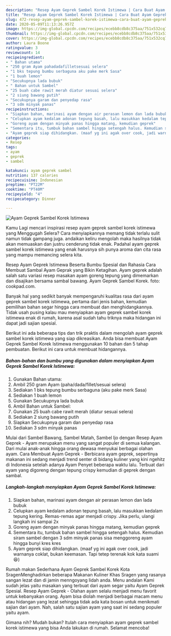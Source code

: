 ```yaml
---
description: "Resep Ayam Geprek Sambel Korek Istimewa | Cara Buat Ayam Geprek Sambel Korek Istimewa Yang Enak Dan Lezat"
title: "Resep Ayam Geprek Sambel Korek Istimewa | Cara Buat Ayam Geprek Sambel Korek Istimewa Yang Enak Dan Lezat"
slug: 472-resep-ayam-geprek-sambel-korek-istimewa-cara-buat-ayam-geprek-sambel-korek-istimewa-yang-enak-dan-lezat
date: 2020-05-09T11:13:26.957Z
image: https://img-global.cpcdn.com/recipes/ecebb8cdb8c375aa/751x532cq70/ayam-geprek-sambel-korek-istimewa-foto-resep-utama.jpg
thumbnail: https://img-global.cpcdn.com/recipes/ecebb8cdb8c375aa/751x532cq70/ayam-geprek-sambel-korek-istimewa-foto-resep-utama.jpg
cover: https://img-global.cpcdn.com/recipes/ecebb8cdb8c375aa/751x532cq70/ayam-geprek-sambel-korek-istimewa-foto-resep-utama.jpg
author: Laura Boone
ratingvalue: 3
reviewcount: 14
recipeingredient:
- " Bahan utama"
- "250 gram Ayam pahadadafilletsesuai selera"
- "1 bks tepung bumbu serbaguna aku pake merk Sasa"
- "1 buah lemon"
- "Secukupnya lada bubuk"
- " Bahan untuk Sambel"
- "25 buah cabe rawit merah diatur sesuai selera"
- "2 siung bawang putih"
- "Secukupnya garam dan penyedap rasa"
- "3 sdm minyak panas"
recipeinstructions:
- "Siapkan bahan, marinasi ayam dengan air perasan lemon dan lada bubuk"
- "Celupkan ayam kedalam adonan tepung basah, lalu masukkan kedalam tepung kering. Remas-remas agar menjadi crispy. Jika perlu, ulangi langkah ini sampai 2x"
- "Goreng ayam dengan minyak panas hingga matang, kemudian geprek"
- "Sementara itu, tumbuk bahan sambel hingga setengah halus. Kemudian siram sambel dengan 3 sdm minyak panas sisa menggoreng ayam hingga bunyi kres kres"
- "Ayam geprek siap dihidangkan. (maaf yg ini agak over cook, jadi warnanya coklat, bukan keemasan. Tapi tetep terenak kok kata suami 😆)"
categories:
- Resep
tags:
- ayam
- geprek
- sambel

katakunci: ayam geprek sambel 
nutrition: 137 calories
recipecuisine: Indonesian
preptime: "PT22M"
cooktime: "PT40M"
recipeyield: "4"
recipecategory: Dinner

---
```



![Ayam Geprek Sambel Korek Istimewa](https://img-global.cpcdn.com/recipes/ecebb8cdb8c375aa/751x532cq70/ayam-geprek-sambel-korek-istimewa-foto-resep-utama.jpg)

Kamu Lagi mencari inspirasi resep ayam geprek sambel korek istimewa yang Menggugah Selera? Cara menyiapkannya memang tidak terlalu sulit namun tidak gampang juga. andaikan keliru mengolah maka hasilnya tidak akan memuaskan dan justru cenderung tidak enak. Padahal ayam geprek sambel korek istimewa yang enak harusnya sih punya aroma dan cita rasa yang mampu memancing selera kita.

Resep Ayam Geprek Istimewa Beserta Bumbu Spesial dan Rahasia Cara Membuat Sambal Ayam Geprak yang Bikin Ketagihan. Ayam geprek adalah salah satu variasi resep masakan ayam goreng tepung yang dimemarkan dan disajikan bersama sambal bawang. Ayam Geprek Sambel Korek. foto: cookpad.com.

Banyak hal yang sedikit banyak mempengaruhi kualitas rasa dari ayam geprek sambel korek istimewa, pertama dari jenis bahan, kemudian pemilihan bahan segar hingga cara membuat dan menghidangkannya. Tidak usah pusing kalau mau menyiapkan ayam geprek sambel korek istimewa enak di rumah, karena asal sudah tahu triknya maka hidangan ini dapat jadi sajian spesial.


Berikut ini ada beberapa tips dan trik praktis dalam mengolah ayam geprek sambel korek istimewa yang siap dikreasikan. Anda bisa membuat Ayam Geprek Sambel Korek Istimewa menggunakan 10 bahan dan 5 tahap pembuatan. Berikut ini cara untuk membuat hidangannya.

<!--inarticleads1-->

##### Bahan-bahan dan bumbu yang digunakan dalam menyiapkan Ayam Geprek Sambel Korek Istimewa:

1. Gunakan  Bahan utama:
1. Ambil 250 gram Ayam (paha/dada/fillet/sesuai selera)
1. Sediakan 1 bks tepung bumbu serbaguna (aku pake merk Sasa)
1. Sediakan 1 buah lemon
1. Gunakan Secukupnya lada bubuk
1. Ambil  Bahan untuk Sambel:
1. Gunakan 25 buah cabe rawit merah (diatur sesuai selera)
1. Sediakan 2 siung bawang putih
1. Siapkan Secukupnya garam dan penyedap rasa
1. Sediakan 3 sdm minyak panas


Mulai dari Sambel Bawang, Sambel Matah, Sambel Ijo dengan Resep Ayam Geprek - Ayam merupakan menu yang sangat populer di semua kalangan. Dari mulai anak-anak hingga orang dewasa menyukai berbagai olahan ayam. Cara Membuat Ayam Geprek - Berbicara ayam geprek, sepertinya makanan ini sedang menjadi trend senter di bidang kuliner yang kini ngehitz di Indonesia setelah adanya Ayam Penyet beberapa waktu lalu. Terbuat dari ayam yang digoreng dengan tepung crispy kemudian di geprek dengan sambal. 

<!--inarticleads2-->

##### Langkah-langkah menyiapkan Ayam Geprek Sambel Korek Istimewa:

1. Siapkan bahan, marinasi ayam dengan air perasan lemon dan lada bubuk
1. Celupkan ayam kedalam adonan tepung basah, lalu masukkan kedalam tepung kering. Remas-remas agar menjadi crispy. Jika perlu, ulangi langkah ini sampai 2x
1. Goreng ayam dengan minyak panas hingga matang, kemudian geprek
1. Sementara itu, tumbuk bahan sambel hingga setengah halus. Kemudian siram sambel dengan 3 sdm minyak panas sisa menggoreng ayam hingga bunyi kres kres
1. Ayam geprek siap dihidangkan. (maaf yg ini agak over cook, jadi warnanya coklat, bukan keemasan. Tapi tetep terenak kok kata suami 😆)


Rumah makan Sederhana Ayam Geprek Sambel Korek Kota SragenMenghadirkan beberapa Makanan Kuliner Khas Sragen yang rasanya sangan lezat dan di jamin menngoyang lidah anda. Menu andalan Kami sudah jelas yaitu masakan yang terbuat dari ayam segar yaitu Ayam Geprek Spesial. Resep Ayam Geprek - Olahan ayam selalu menjadi menu favorit untuk kebanyakan orang. Ayam bisa diolah menjadi berbagai macam menu atau hidangan yang lezat sehingga tidak ada kata bosan untuk menikmati sajian dari ayam. Nah, salah satu sajian ayam yang saat ini sedang populer yaitu ayam. 

Gimana nih? Mudah bukan? Itulah cara menyiapkan ayam geprek sambel korek istimewa yang bisa Anda lakukan di rumah. Selamat mencoba!
